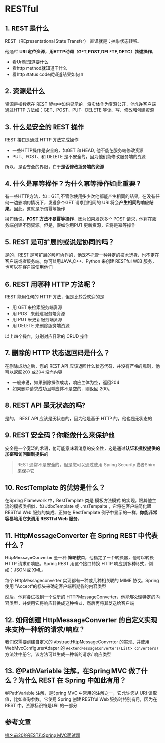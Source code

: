 # RESTful

## 1. REST 是什么

REST（REpresentational State Transfer） 直译就是：抽象状态转移。

他通过 **URL定位资源，用HTTP动词（GET,POST,DELETE,DETC）描述操作**。

- 看Url就知道要什么
- 看http method就知道干什么
- 看http status code就知道结果如何
π
## 2. 资源是什么

资源是指数据在 REST 架构中如何显示的。将实体作为资源公开，他允许客户端通过HTTP 方法如：GET、POST、PUT、DELETE 等读、写、修改和创建资源

## 3. 什么是安全的 REST 操作

REST 接口是通过 HTTP 方法完成操作

- 一些HTTP操作是安全的，如GET 和 HEAD, 他不能在服务端修改资源
- PUT、POST、和 DELETE 是不安全的，因为他们能修改服务端的资源

所以，是否安全的界限，在于**是否修改服务端的资源**

## 4. 什么是幂等操作？为什么幂等操作如此重要？

有一些HTTP方法，如：GET,不管你使用多少次他都能产生相同的结果，在没有任何一边影响的情况下，发送多个GET 请求到相同的 URI 将会**产生相同的响应结果**。因此。这就是所谓幂等操作

换句话说，**POST 方法不是幂等操作**，因为如果发送多个 POST 请求，他将在服务端创建不同资源。但是，假如你用PUT 更新资源，它将是幂等操作

## 5. REST 是可扩展的或说是协同的吗？

是的，REST 是可扩展的和可协作的，他既不托管一种特定的技术选择，也不定在客户端或者服务端。你可以用JAVA,C++、Python 来创建 RESTful WEB 服务，也可以在客户端使用他们

## 6. REST 用哪种 HTTP 方法呢？

REST 能用任何的 HTTP 方法，但是比较受欢迎的是

- 用 GET 来检索服务端资源
- 用 POST 来创建服务端资源
- 用 PUT 来更新服务端资源
- 用 DELETE 来删除服务端资源

以上四个操作，分别对应日常的 CRUD 操作

## 7. 删除的 HTTP 状态返回码是什么？

在删除成功之后，您的 REST API 应该返回什么状态代码，并没有严格的规则，他可以返回200 或204 没有内容

- 一般来说，如果删除操作成功，响应主体为空，返回204
- 如果删除请求成功且响应体不是空的，则返回 200。

## 8. REST API 是无状态的吗?

是的， REST API  应该是无状态的，因为他是基于 HTTP 的，他也是无状态的

## 9. REST 安全码？你能做什么来保护他

安全是一个宽泛的术语，他可能意味着消息的安全性，这是通过**认证和授权提供的加密和访问限制提供**的

>REST 通常不是安全的，但是您可以通过使用 Spring Security 或者Shiro 来保护它

## 10. RestTemplate 的优势是什么？

在Spring Framework 中，RestTemplate 类是 模板方法模式 的实现。跟其他主流的模板类相似，如 JdbcTemplate 或 JmsTempalte ，它将在客户端简化跟 RESTful Web 服务的集成。正如在 RestTemplate 例子中显示的一样，**你能非常容易地用它来调用 RESTful Web 服务**。

## 11. HttpMessageConverter 在 Spring REST 中代表什么？

HttpMessageConverter 是一种 **策略接口**，他指定了一个转换器，他可以转换 HTTP 请求和响应。Spring REST 用这个接口转换 HTTP 响应到多种格式，例如：JSON 或 XML。

每个 HttpMessageconverter 实现都有一种或几种相关联的 MIME 协议。Spring 使用 ”Accept“的标头来确定客户端所期待的内容类型

然后，他将尝试找到一个注册的 HTTPMessageConverter，他能够处理特定的内容类型，并使用它将响应转换成这种格式，然后再将其发送给客户端

## 12. 如何创建 HttpMessageConverter 的自定义实现来支持一种新的请求/响应？

我们仅需要创建自定义的 AbstractHttpMessageConverter 的实现、并使用 WebMvcConfigurerAdaper 的 `#extendMessageConverters(List> converters)` 方法注中册它，该方法可以生成一种新的请求/ 响应类型

## 13. @PathVariable 注解，在Spring MVC 做了什么？为什么 REST 在 Spring 中如此有用？

@PathVariable 注解，是Spring MVC 中常用的注解之一，它允许您从 URI 读取值，比如查询参数。它使用 Spring 创建 RESTful Web 服务时特别有用，因为在 REST 中，资源标识符是URI 的一部分

## 参考文章

[排名前20的REST和Spring MVC面试题](http://www.spring4all.com/article/1445)